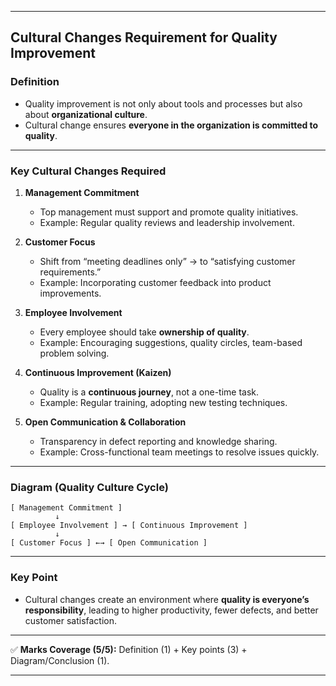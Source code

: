 
---

## **Cultural Changes Requirement for Quality Improvement**

### **Definition**

* Quality improvement is not only about tools and processes but also about **organizational culture**.
* Cultural change ensures **everyone in the organization is committed to quality**.

---

### **Key Cultural Changes Required**

1. **Management Commitment**

   * Top management must support and promote quality initiatives.
   * Example: Regular quality reviews and leadership involvement.

2. **Customer Focus**

   * Shift from “meeting deadlines only” → to “satisfying customer requirements.”
   * Example: Incorporating customer feedback into product improvements.

3. **Employee Involvement**

   * Every employee should take **ownership of quality**.
   * Example: Encouraging suggestions, quality circles, team-based problem solving.

4. **Continuous Improvement (Kaizen)**

   * Quality is a **continuous journey**, not a one-time task.
   * Example: Regular training, adopting new testing techniques.

5. **Open Communication & Collaboration**

   * Transparency in defect reporting and knowledge sharing.
   * Example: Cross-functional team meetings to resolve issues quickly.

---

### **Diagram (Quality Culture Cycle)**

```
[ Management Commitment ]
          ↓
[ Employee Involvement ] → [ Continuous Improvement ]
          ↓
[ Customer Focus ] ←→ [ Open Communication ]
```

---

### **Key Point**

* Cultural changes create an environment where **quality is everyone’s responsibility**, leading to higher productivity, fewer defects, and better customer satisfaction.

---

✅ **Marks Coverage (5/5):** Definition (1) + Key points (3) + Diagram/Conclusion (1).

---
